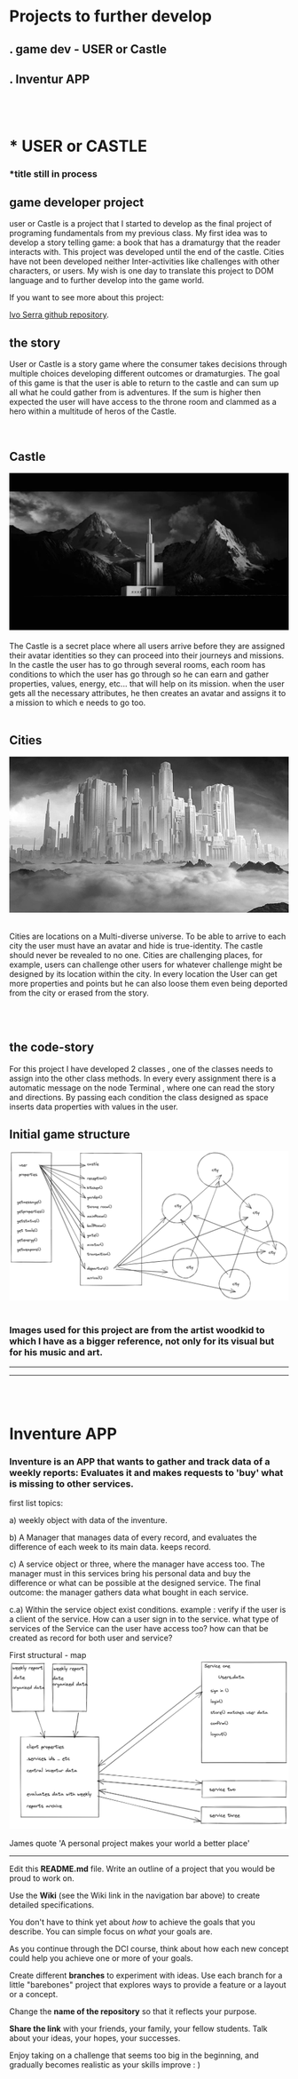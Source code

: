 
# Projects to further develop
## . game dev - USER or Castle
## . Inventur APP
<br></br>
# * USER or CASTLE 
### *title still in process
## game developer project 

user or Castle is a project that I started to develop as the final project of programing fundamentals from my previous class. My first idea was to develop a story telling game: a book that has a dramaturgy that the reader interacts with. This project was developed until the end of the castle. Cities have not been developed neither Inter-activities like challenges with other characters, or users. My wish is one day to translate this project to DOM language and to further develop into the game world. 

If you want to see more about this project:

[Ivo Serra github repository](https://github.com/ivoserra/javaProject).

## the story
User or Castle is a story game where the consumer takes decisions through multiple choices developing different outcomes or dramaturgies. The goal of this game is that the user is able to return to the castle and can sum up all what he could gather from is adventures. If the sum is higher then expected the user will have access to the throne room and clammed as a hero within a multitude of heros of the Castle.


<br>

## Castle 
<img src ="./USERproject/castle.webp">
<br></br>
The Castle is a secret place where all users arrive before they are assigned their avatar identities so they can proceed into their journeys and missions. 
In the castle the user has to go through several rooms, each room has conditions to which the user has go through so he can earn and gather properties, values, energy, etc... that will help on its mission. when the user gets all the necessary attributes, he then creates an avatar and assigns it to a mission to which e needs to go too.  
<br></br>

## Cities
<img src="./USERproject/cities.jpg">
<br></br>

Cities are locations on a Multi-diverse universe.
To be able to arrive to each city the user must have an avatar and hide is true-identity. The castle  should never be revealed to no one.
Cities are challenging places, for example, users can challenge other users for whatever challenge might be designed by its location within the city. In every location the User can get more properties and points but he can also loose them even being deported from the city or erased from the story.

<br></br>
## the code-story

For this project I have developed 2 classes , one of the classes needs to assign into the other class methods.
In every every assignment there is a automatic message on the node Terminal , where one can read the story and directions. 
By passing each condition the class designed as space inserts data properties with values in the user. 

## Initial game structure 
<img src="./USERproject/userFirst.png">
<br></br>

### Images used for this project are from the artist woodkid to which I have as a bigger reference, not only for its visual but for his music and art.

---------------------------------------------------------------------------------------------------------------------------

***
<br></br>
# Inventure APP

### Inventure is an APP that wants to gather and track data of a weekly reports: Evaluates it and makes requests to 'buy' what is missing to other services. 


first list topics: 

a) weekly object with data of the inventure.

b) A Manager that manages data of every record, and evaluates the difference of each week to its main data. keeps record.

c) A service object or three,  where the manager have access too. The manager must in this services bring his personal data and buy the difference or what can be possible at the designed service. The final outcome: the manager gathers data what bought in each service.

c.a) Within the service object exist conditions. example : verify if the user is a client of the service. How can a user sign in to the service. what type of services of the Service can the user have access too? how can that be created as record for both user and service?

First structural - map
<img src="./inventureProject/inventureFirst.png">




James quote 'A personal project makes your world a better place'

---

Edit this **README.md** file. Write an outline of a project that you would be proud to work on. 

Use the **Wiki** (see the Wiki link in the navigation bar above) to create detailed specifications.

You don't have to think yet about _how_ to achieve the goals that you describe. You can simple focus on _what_ your goals are.

As you continue through the DCI course, think about how each new concept could help you achieve one or more of your goals.

Create different **branches** to experiment with ideas. Use each branch for a little "barebones" project that explores ways to provide a feature or a layout or a concept.

Change the **name of the repository** so that it reflects your purpose.

**Share the link** with your friends, your family, your fellow students. Talk about your ideas, your hopes, your successes.

Enjoy taking on a challenge that seems too big in the beginning, and gradually becomes realistic as your skills improve : )
